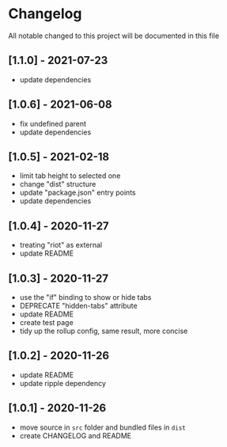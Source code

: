 # Changelog
All notable changed to this project will be documented in this file

## [1.1.0] - 2021-07-23
- update dependencies

## [1.0.6] - 2021-06-08
- fix undefined parent
- update dependencies

## [1.0.5] - 2021-02-18
- limit tab height to selected one
- change "dist" structure
- update "package.json" entry points
- update dependencies

## [1.0.4] - 2020-11-27
- treating "riot" as external
- update README

## [1.0.3] - 2020-11-27
- use the "if" binding to show or hide tabs
- DEPRECATE "hidden-tabs" attribute
- update README
- create test page
- tidy up the rollup config, same result, more concise

## [1.0.2] - 2020-11-26
- update README
- update ripple dependency

## [1.0.1] - 2020-11-26
- move source in `src` folder and bundled files in `dist`
- create CHANGELOG and README